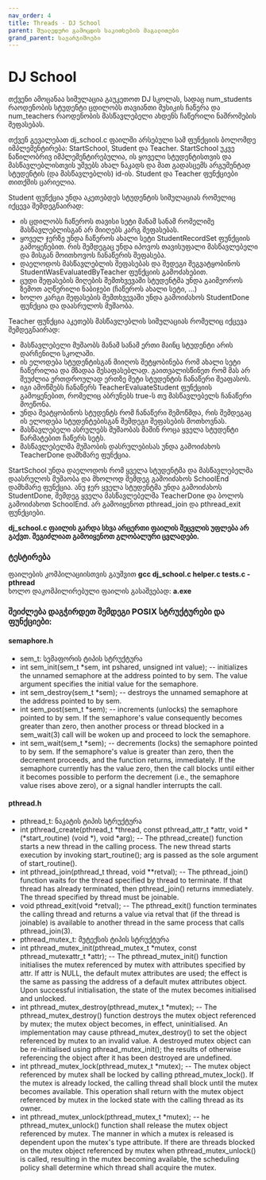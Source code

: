 ```yaml
---
nav_order: 4
title: Threads - DJ School
parent: შუალედური გამოცდის საკითხების მაგალითები
grand_parent: სავარჯიშოები
---
```


# DJ School

თქვენი ამოცანაა სიმულაცია გაუკეთოთ DJ სკოლას, სადაც num_students რაოდენობის სტუდენტი ცდილობს თავიანთი მუსიკის ჩაწერა და num_teachers რაოდენობის მასწავლებელი ახდენს ჩაწერილი ნაშრომების შეფასებას.

თქვენ გევალებათ dj_school.c ფაილში არსებული სამ ფუნქციის ბოლომდე იმპლემენტირება: StartSchool, Student და Teacher. StartSchool უკვე ნაწილობრივ იმპლემენტირებულია, ის ყოველი სტუდენტისთვის და მასწავლებლისთვის უშვებს ახალ ნაკადს და მათ გადასცემს არგუმენტად სტუდენტის (და მასწავლებლის) id-ის. Student და Teacher ფუნქციები თითქმის ცარიელია.

Student ფუნქცია უნდა აკეთებდეს სტუდენტის სიმულაციას რომელიც იქცევა შემდეგნაირად:

- ის ცდილობს ჩაწეროს თავისი სეტი მანამ სანამ რომელიმე მასწავლებლისგან არ მიიღებს კარგ შეფასებას.
- ყოველ ჯერზე უნდა ჩაწეროს ახალი სეტი StudentRecordSet ფუნქციის გამოყენებით. რის შემდეგაც უნდა იპოვოს თავისუფალი მასწავლებელი და მისგან მოითხოვოს ჩანაწერის შეფასება.
- დაელოდოს მასწავლებლის შეფასებას და შედეგი შეგვატყობინოს StudentWasEvaluatedByTeacher ფუნქციის გამოძახებით.
- ცუდი შეფასების მიღების შემთხვევაში სტუდენტმა უნდა გაიმეოროს ზემოთ აღწერილი ნაბიჯები (ჩაწეროს ახალი სეტი, ...)
- ხოლო კარგი შეფასების შემთხვევაში უნდა გამოიძახოს StudentDone ფუნქცია და დაასრულოს მუშაობა.

Teacher ფუნქცია აკეთებს მასწავლებლის სიმულაციას რომელიც იქცევა შემდეგნაირად:

- მასწავლებელი მუშაობს მანამ სანამ ერთი მაინც სტუდენტი არის დარჩენილი სკოლაში.
- ის ელოდება სტუდენტისგან მიიღოს შეტყობინება რომ ახალი სეტი ჩაწერილია და მზადაა შესაფასებლად. გაითვალისწინეთ რომ მას არ შეუძლია ერთდროულად ერთზე მეტი სტუდენტის ჩანაწერი შეაფასოს.
- იგი ამოწმებს ჩანაწერს TeacherEvaluateStudent ფუნქციის გამოყენებით, რომელიც აბრუნებს true-ს თუ მასწავლებელს ჩანაწერი მოეწონა.
- უნდა შეატყობინოს სტუდენტს რომ ჩანაწერი შემოწმდა, რის შემდეგაც ის ელოდება სტუდენტებისგან შემდეგი შეფასების მოთხოვნას.
- მასწავლებელი ასრულებს მუშაობას მაშინ როცა ყველა სტუდენტი წარმატებით ჩაწერს სეტს.
- მასწავლებელმა მუშაობის დასრულებისას უნდა გამოიძახოს TeacherDone დამხმარე ფუნქცია.

StartSchool უნდა დაელოდოს რომ ყველა სტუდენტმა და მასწავლებელმა დაასრულოს მუშაობა და მხოლოდ შემდეგ გამოიძახოს SchoolEnd დამხმარე ფუნქცია. ანუ ჯერ ყველა სტუდენტმა უნდა გამოიძახოს StudentDone, შემდეგ ყველა მასწავლებელმა TeacherDone და ბოლოს გამოიძახოთ SchoolEnd. არ გამოიყენოთ pthread_join და pthread_exit ფუნქციები.

**dj_school.c ფაილის გარდა სხვა არცერთი ფაილის შეცვლის უფლება არ გაქვთ. შეგიძლიათ გამოიყენოთ გლობალური ცვლადები.**

### ტესტირება

ფაილების კომპილაციისთვის გაუშვით **gcc dj_school.c helper.c tests.c -pthread**<br/>
ხოლო დაკომპილირებული ფაილის გასაშვებად: **a.exe**

### შეიძლება დაგჭირდეთ შემდეგი POSIX სტრუქტურები და ფუნქციები:

#### semaphore.h

- sem_t: სემაფორის ტიპის სტრუქტურა
- int sem_init(sem_t \*sem, int pshared, unsigned int value); -- initializes the unnamed semaphore at the address pointed to by sem. The value argument specifies the initial value for the semaphore.
- int sem_destroy(sem_t \*sem); -- destroys the unnamed semaphore at the address pointed to by sem.
- int sem_post(sem_t \*sem); -- increments (unlocks) the semaphore pointed to by sem. If the semaphore's value consequently becomes greater than zero, then another process or thread blocked in a sem_wait(3) call will be woken up and proceed to lock the semaphore.
- int sem_wait(sem_t \*sem); -- decrements (locks) the semaphore pointed to by sem. If the semaphore's value is greater than zero, then the decrement proceeds, and the function returns, immediately. If the semaphore currently has the value zero, then the call blocks until either it becomes possible to perform the decrement (i.e., the semaphore value rises above zero), or a signal handler interrupts the call.

#### pthread.h

- pthread_t: ნაკატის ტიპის სტრუქტურა
- int pthread_create(pthread_t *thread, const pthread_attr_t *attr, void *(*start_routine) (void *), void *arg); -- The pthread_create() function starts a new thread in the calling process. The new thread starts execution by invoking start_routine(); arg is passed as the sole argument of start_routine().
- int pthread_join(pthread_t thread, void \*\*retval); -- The pthread_join() function waits for the thread specified by thread to terminate. If that thread has already terminated, then pthread_join() returns immediately. The thread specified by thread must be joinable.
- void pthread_exit(void \*retval); -- The pthread_exit() function terminates the calling thread and returns a value via retval that (if the thread is joinable) is available to another thread in the same process that calls pthread_join(3).
- pthread_mutex_t: მუტექსის ტიპის სტრუქტურა
- int pthread_mutex_init(pthread_mutex_t *mutex, const pthread_mutexattr_t *attr); -- The pthread_mutex_init() function initialises the mutex referenced by mutex with attributes specified by attr. If attr is NULL, the default mutex attributes are used; the effect is the same as passing the address of a default mutex attributes object. Upon successful initialisation, the state of the mutex becomes initialised and unlocked.
- int pthread_mutex_destroy(pthread_mutex_t \*mutex); -- The pthread_mutex_destroy() function destroys the mutex object referenced by mutex; the mutex object becomes, in effect, uninitialised. An implementation may cause pthread_mutex_destroy() to set the object referenced by mutex to an invalid value. A destroyed mutex object can be re-initialised using pthread_mutex_init(); the results of otherwise referencing the object after it has been destroyed are undefined.
- int pthread_mutex_lock(pthread_mutex_t \*mutex); -- The mutex object referenced by mutex shall be locked by calling pthread_mutex_lock(). If the mutex is already locked, the calling thread shall block until the mutex becomes available. This operation shall return with the mutex object referenced by mutex in the locked state with the calling thread as its owner.
- int pthread_mutex_unlock(pthread_mutex_t \*mutex); -- he pthread_mutex_unlock() function shall release the mutex object referenced by mutex. The manner in which a mutex is released is dependent upon the mutex's type attribute. If there are threads blocked on the mutex object referenced by mutex when pthread_mutex_unlock() is called, resulting in the mutex becoming available, the scheduling policy shall determine which thread shall acquire the mutex.

